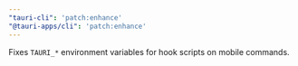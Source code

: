 ```yaml
---
"tauri-cli": 'patch:enhance'
"@tauri-apps/cli": 'patch:enhance'
---
```


Fixes `TAURI_*` environment variables for hook scripts on mobile commands.
